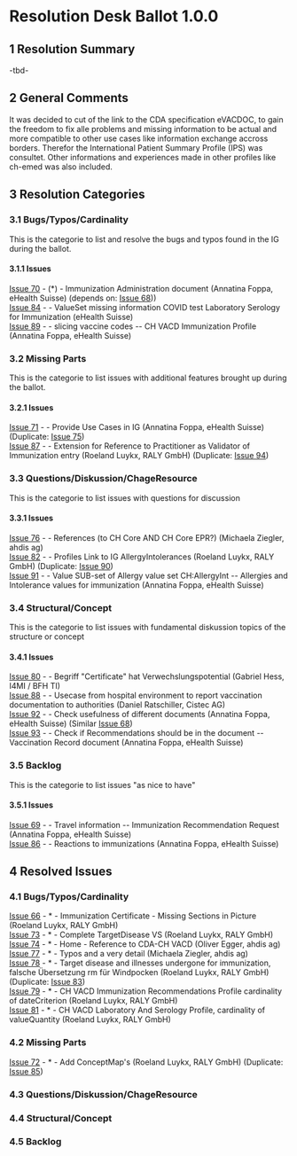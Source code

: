 # Resolution Desk Ballot 1.0.0

## 1 Resolution Summary
-tbd-

## 2 General Comments
It was decided to cut of the link to the CDA specification eVACDOC, to gain the freedom to fix alle problems and missing information to be actual and more compatible to other use cases like information exchange accross borders.
Therefor the International Patient Summary Profile (IPS) was consultet.
Other informations and experiences made in other profiles like ch-emed was also included.

## 3 Resolution Categories

### 3.1 Bugs/Typos/Cardinality
This is the categorie to list and resolve the bugs and typos found in the IG during the ballot.
#### 3.1.1 Issues
[Issue 70](https://github.com/ehealthsuisse/ch-vacd/issues/70) - (*) - Immunization Administration document (Annatina Foppa, eHealth Suisse) (depends on: [Issue 68](https://github.com/ehealthsuisse/ch-vacd/issues/68)))<br>
[Issue 84](https://github.com/ehealthsuisse/ch-vacd/issues/84) -  - ValueSet missing information COVID test Laboratory Serology for Immunization (eHealth Suisse)<br>
[Issue 89](https://github.com/ehealthsuisse/ch-vacd/issues/89) -  - slicing vaccine codes -- CH VACD Immunization Profile (Annatina Foppa, eHealth Suisse)<br>


### 3.2 Missing Parts
This is the categorie to list issues with additional features brought up during the ballot.
#### 3.2.1 Issues
[Issue 71](https://github.com/ehealthsuisse/ch-vacd/issues/71) -  - Provide Use Cases in IG (Annatina Foppa, eHealth Suisse) (Duplicate: [Issue 75](https://github.com/ehealthsuisse/ch-vacd/issues/75))<br>
[Issue 87](https://github.com/ehealthsuisse/ch-vacd/issues/87) -  - Extension for Reference to Practitioner as Validator of Immunization entry (Roeland Luykx, RALY GmbH) (Duplicate: [Issue 94](https://github.com/ehealthsuisse/ch-vacd/issues/94))<br>


### 3.3 Questions/Diskussion/ChageResource
This is the categorie to list issues with questions for discussion
#### 3.3.1 Issues
[Issue 76](https://github.com/ehealthsuisse/ch-vacd/issues/76) -  - References (to CH Core AND CH Core EPR?) (Michaela Ziegler, ahdis ag)<br>
[Issue 82](https://github.com/ehealthsuisse/ch-vacd/issues/82) -  - Profiles Link to IG AllergyIntolerances (Roeland Luykx, RALY GmbH) (Duplicate: [Issue 90](https://github.com/ehealthsuisse/ch-vacd/issues/90))<br>
[Issue 91](https://github.com/ehealthsuisse/ch-vacd/issues/91) -  - Value SUB-set of Allergy value set CH:AllergyInt -- Allergies and Intolerance values for immunization (Annatina Foppa, eHealth Suisse)<br>


### 3.4 Structural/Concept
This is the categorie to list issues with fundamental diskussion topics of the structure or concept
#### 3.4.1 Issues
[Issue 80](https://github.com/ehealthsuisse/ch-vacd/issues/80) -  - Begriff "Certificate" hat Verwechslungspotential (Gabriel Hess, I4MI / BFH TI)<br>
[Issue 88](https://github.com/ehealthsuisse/ch-vacd/issues/88) -  - Usecase from hospital environment to report vaccination documentation to authorities (Daniel Ratschiller, Cistec AG)<br>
[Issue 92](https://github.com/ehealthsuisse/ch-vacd/issues/92) -  - Check usefulness of different documents (Annatina Foppa, eHealth Suisse) (Similar [Issue 68](https://github.com/ehealthsuisse/ch-vacd/issues/68))<br>
[Issue 93](https://github.com/ehealthsuisse/ch-vacd/issues/93) -  - Check if Recommendations should be in the document -- Vaccination Record document (Annatina Foppa, eHealth Suisse)

### 3.5 Backlog
This is the categorie to list issues "as nice to have"
#### 3.5.1 Issues
[Issue 69](https://github.com/ehealthsuisse/ch-vacd/issues/69) -  - Travel information -- Immunization Recommendation Request (Annatina Foppa, eHealth Suisse)<br>
[Issue 86](https://github.com/ehealthsuisse/ch-vacd/issues/86) -  - Reactions to immunizations (Annatina Foppa, eHealth Suisse) <br>



## 4 Resolved Issues
### 4.1 Bugs/Typos/Cardinality
[Issue 66](https://github.com/ehealthsuisse/ch-vacd/issues/66) - * - Immunization Certificate - Missing Sections in Picture (Roeland Luykx, RALY GmbH)<br>
[Issue 73](https://github.com/ehealthsuisse/ch-vacd/issues/73) - * - Complete TargetDisease VS (Roeland Luykx, RALY GmbH)<br>
[Issue 74](https://github.com/ehealthsuisse/ch-vacd/issues/74) - * - Home - Reference to CDA-CH VACD (Oliver Egger, ahdis ag)<br>
[Issue 77](https://github.com/ehealthsuisse/ch-vacd/issues/77) - * - Typos and a very detail (Michaela Ziegler, ahdis ag)<br>
[Issue 78](https://github.com/ehealthsuisse/ch-vacd/issues/78) - * - Target disease and illnesses undergone for immunization, falsche Übersetzung rm für Windpocken (Roeland Luykx, RALY GmbH) (Duplicate: [Issue 83](https://github.com/ehealthsuisse/ch-vacd/issues/83))<br>
[Issue 79](https://github.com/ehealthsuisse/ch-vacd/issues/79) - * - CH VACD Immunization Recommendations Profile cardinality of dateCriterion (Roeland Luykx, RALY GmbH)<br>
[Issue 81](https://github.com/ehealthsuisse/ch-vacd/issues/81) - * - CH VACD Laboratory And Serology Profile, cardinality of valueQuantity  (Roeland Luykx, RALY GmbH)<br>

### 4.2 Missing Parts
[Issue 72](https://github.com/ehealthsuisse/ch-vacd/issues/72) - * - Add ConceptMap's (Roeland Luykx, RALY GmbH) (Duplicate: [Issue 85](https://github.com/ehealthsuisse/ch-vacd/issues/85))<br>

### 4.3 Questions/Diskussion/ChageResource

### 4.4 Structural/Concept

### 4.5 Backlog
